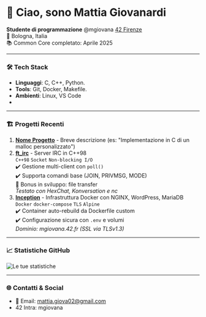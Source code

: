 # 👋 Ciao, sono Mattia Giovanardi

**Studente di programmazione** @mgiovana [42 Firenze](https://www.42firenze.it/)  
📍 Bologna, Italia  
📚 Common Core completato: Aprile 2025

---

### 🛠 Tech Stack
- **Linguaggi**: C, C++, Python.
- **Tools**: Git, Docker, Makefile.
- **Ambienti**: Linux, VS Code
- 
---

### 🏗 Progetti Recenti
1. **[Nome Progetto](link)** - Breve descrizione (es: "Implementazione in C di un malloc personalizzato")
2. **[ft_irc](https://github.com/mttgvnrd/Irc)** - Server IRC in C++98  
`C++98` `Socket` `Non-blocking I/O`  
✔️ Gestione multi-client con `poll()`  
✔️ Supporta comandi base (JOIN, PRIVMSG, MODE)  
🔧 Bonus in sviluppo: file transfer  
*Testato con HexChat, Konversation e nc*
3. **[Inception](https://github.com/mttgvnrd/Inception)** - Infrastruttura Docker con NGINX, WordPress, MariaDB  
`Docker` `docker-compose` `TLS` `Alpine`  
✔️ Container auto-rebuild da Dockerfile custom  
✔️ Configurazione sicura con `.env` e volumi  
*Dominio: mgiovana.42.fr (SSL via TLSv1.3)*  

---

### 📈 Statistiche GitHub
![Le tue statistiche](https://github-readme-stats.vercel.app/api?username=tunome&show_icons=true&theme=default)

---

### 🌐 Contatti & Social
- 📧 Email: mattia.giova02@gmail.com  
- 42 Intra: mgiovana 

